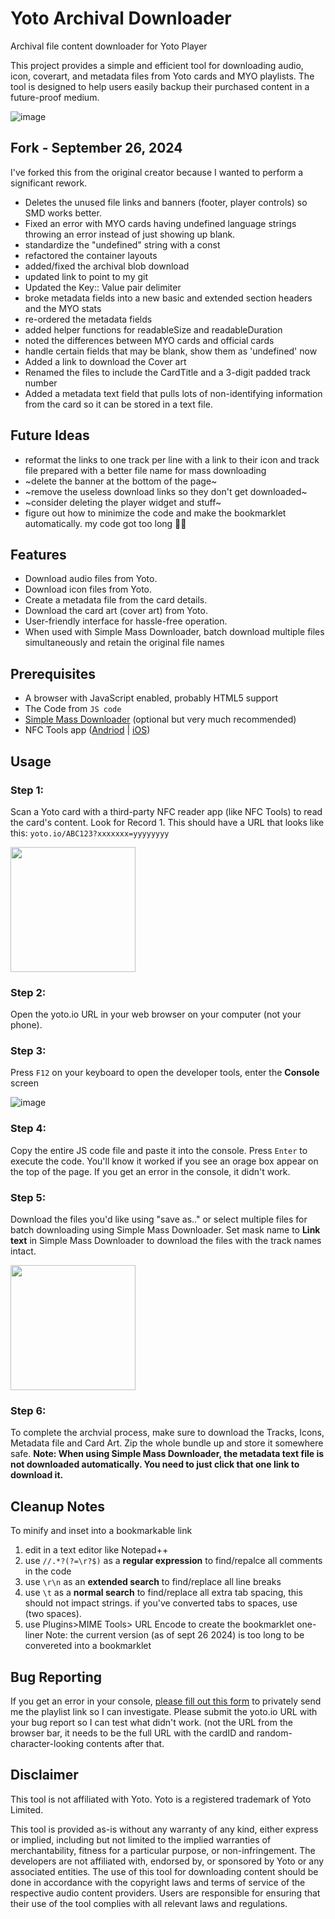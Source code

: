 # Yoto Archival Downloader
Archival file content downloader for Yoto Player

This project provides a simple and efficient tool for downloading audio, icon, coverart, and metadata files from Yoto cards and MYO playlists. The tool is designed to help users easily backup their purchased content in a future-proof medium.

![image](https://github.com/user-attachments/assets/283670b9-cc17-42eb-a70d-ba10754dc772)

## Fork - September 26, 2024

I've forked this from the original creator because I wanted to perform a significant rework.
- Deletes the unused file links and banners (footer, player controls) so SMD works better.
- Fixed an error with MYO cards having undefined language strings throwing an error instead of just showing up blank.
- standardize the "undefined" string with a const
- refactored the container layouts
- added/fixed the archival blob download
- updated link to point to my git
- Updated the Key:: Value pair delimiter
- broke metadata fields into a new basic and extended section headers and the MYO stats
- re-ordered the metadata fields
- added helper functions for readableSize and readableDuration
- noted the differences between MYO cards and official cards
- handle certain fields that may be blank, show them as 'undefined' now
- Added a link to download the Cover art
- Renamed the files to include the CardTitle and a 3-digit padded track number
- Added a metadata text field that pulls lots of non-identifying information from the card so it can be stored in a text file.

## Future Ideas
- reformat the links to one track per line with a link to their icon and track file prepared with a better file name for mass downloading
- ~delete the banner at the bottom of the page~
- ~remove the useless download links so they don't get downloaded~
- ~consider deleting the player widget and stuff~
- figure out how to minimize the code and make the bookmarklet automatically. my code got too long 🤷‍♂️

## Features

- Download audio files from Yoto.
- Download icon files from Yoto.
- Create a metadata file from the card details.
- Download the card art (cover art) from Yoto.
- User-friendly interface for hassle-free operation.
- When used with Simple Mass Downloader, batch download multiple files simultaneously and retain the original file names


## Prerequisites

- A browser with JavaScript enabled, probably HTML5 support
- The Code from  `JS code`
- [Simple Mass Downloader](https://chromewebstore.google.com/detail/simple-mass-downloader/abdkkegmcbiomijcbdaodaflgehfffed) (optional but very much recommended)
- NFC Tools app ([Andriod](https://play.google.com/store/apps/details?id=com.wakdev.wdnfc&hl=en_US&gl=US) | [iOS](https://apps.apple.com/us/app/nfc-tools/id1252962749))

## Usage

### Step 1:
Scan a Yoto card with a third-party NFC reader app (like NFC Tools) to read the card's content. Look for Record 1. This should have a URL that looks like this: `yoto.io/ABC123?xxxxxxx=yyyyyyyy`

<img src="imgs/NFC Tools.png" width="200" >


### Step 2:
Open the yoto.io URL in your web browser on your computer (not your phone).

### Step 3:
Press `F12` on your keyboard to open the developer tools, enter the **Console** screen

![image](https://github.com/user-attachments/assets/c09379bd-a317-42bf-be73-d06196927b09)

### Step 4:
Copy the entire JS code file and paste it into the console. Press `Enter` to execute the code. You'll know it worked if you see an orage box appear on the top of the page. If you get an error in the console, it didn't work. 

### Step 5:
Download the files you'd like using "save as.." or select multiple files for batch downloading using Simple Mass Downloader. Set mask name to **Link text** in Simple Mass Downloader to download the files with the track names intact. 

<img src="imgs/name mask.png" width="200" >

### Step 6:
To complete the archvial process, make sure to download the Tracks, Icons, Metadata file and Card Art. Zip the whole bundle up and store it somewhere safe.
**Note: When using Simple Mass Downloader, the metadata text file is not downloaded automatically. You need to just click that one link to download it.**

## Cleanup Notes
To minify and inset into a bookmarkable link
1. edit in a text editor like Notepad++
2. use `//.*?(?=\r?$)` as a **regular expression** to find/repalce all comments in the code
3. use `\r\n` as an **extended search** to find/replace all line breaks
4. use `\t`  as a **normal search** to find/replace all extra tab spacing, this should not impact strings. if you've converted tabs to spaces, use `  ` (two spaces).
5. use Plugins>MIME Tools> URL Encode to create the bookmarklet one-liner
   Note: the current version (as of sept 26 2024) is too long to be convereted into a bookmarklet

## Bug Reporting
If you get an error in your console, [please fill out this form](https://forms.gle/WhgsMjzJ2jmpN5Vx8) to privately send me the playlist link so I can investigate. Please submit the yoto.io URL with your bug report so I can test what didn't work. (not the URL from the browser bar, it needs to be the full URL with the cardID and random-character-looking contents after that.

## Disclaimer 
This tool is not affiliated with Yoto. Yoto is a registered trademark of Yoto Limited.

This tool is provided as-is without any warranty of any kind, either express or implied, including but not limited to the implied warranties of merchantability, fitness for a particular purpose, or non-infringement. The developers are not affiliated with, endorsed by, or sponsored by Yoto or any associated entities. The use of this tool for downloading content should be done in accordance with the copyright laws and terms of service of the respective audio content providers. Users are responsible for ensuring that their use of the tool complies with all relevant laws and regulations.


